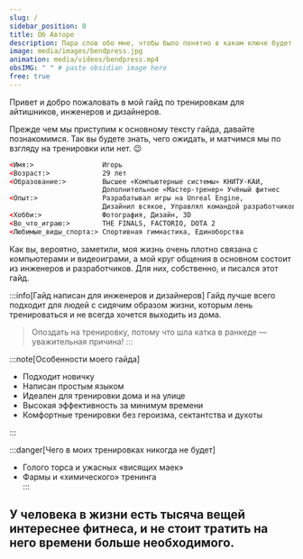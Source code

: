 ```yaml
---
slug: /
sidebar_position: 0
title: Об Авторе
description: Пара слов обо мне, чтобы было понятно в каком ключе будет гайд
image: media/images/bendpress.jpg
animation: media/videos/bendpress.mp4
obsIMG: " " # paste obsidian image here
free: true
---
```

Привет и добро пожаловать в мой гайд по тренировкам для айтишников, инженеров и дизайнеров. 

Прежде чем мы приступим к основному тексту гайда, давайте познакомимся. Так вы будете знать, чего ожидать, и матчимся мы по взгляду на тренировки или нет. 😉

```html title="Об Авторе"
<Имя:>                 Игорь
<Возраст:>             29 лет
<Образование:>         Высшее «Компьютерные системы» КНИТУ-КАИ, 
                       Дополнительное «Мастер-тренер» Учёный фитнес
<Опыт:>                Разрабатывал игры на Unreal Engine, 
                       Дизайнил всякое, Управлял командой разработчиков
<Хобби:>               Фотография, Дизайн, 3D 
<Во_что_играю:>        THE FINALS, FACTORIO, DOTA 2
<Любимые_виды_спорта:> Спортивная гимнастика, Единоборства
```


Как вы, вероятно, заметили, моя жизнь очень плотно связана с компьютерами и видеоиграми, а мой круг общения в основном состоит из инженеров и разработчиков. Для них, собственно, и писался этот гайд. 

:::info[Гайд написан для инженеров и дизайнеров]
Гайд лучше всего подходит для людей с сидячим образом жизни, которым лень тренироваться и не всегда хочется выходить из дома.

> Опоздать на тренировку, потому что шла катка в ранкеде — уважительная причина!
:::

:::note[Особенности моего гайда]  

- Подходит новичку
- Написан простым языком
- Идеален для тренировки дома и на улице
- Высокая эффективность за минимум времени
- Комфортные тренировки без героизма, сектантства и духоты

:::

:::danger[Чего в моих тренировках никогда не будет]
- Голого торса и ужасных «висящих маек»
- Фармы и «химического» тренинга  
:::

## У человека в жизни есть тысяча вещей интереснее фитнеса, и не стоит тратить на него времени больше необходимого.


